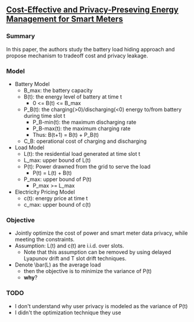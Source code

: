 ## [Cost-Effective and Privacy-Preseving Energy Management for Smart Meters](http://ieeexplore.ieee.org/xpls/abs_all.jsp?arnumber=6876215)


### Summary
In this paper, the authors study the battery load hiding approach and propose mechanism to tradeoff cost and privacy leakage.

### Model
- Battery Model
  - B_max: the battery capacity
  - B(t): the energy level of battery at time t
    - 0 <= B(t) <= B_max
  - P_B(t): the charging(>0)/discharging(<0) energy to/from battery during time slot t
    - P_B-min(t): the maximum discharging rate
    - P_B-max(t): the maximum charging rate
    - Thus: B(t+1) = B(t) + P_B(t)
  - C_B: operational cost of charging and discharging
- Load Model
  - L(t): the residential load generated at time slot t
  - L_max: upper bound of L(t)
  - P(t): Power drawned from the grid to serve the load
    - P(t) = L(t) + B(t)
  - P_max: upper bound of P(t)
    - P_max >= L_max
- Electricity Pricing Model
  - c(t): energy price at time t
  - c_max: upper bound of c(t)

### Objective
- Jointly optimize the cost of power and smart meter data privacy, while meeting the constraints. 
- Assumption: L(t) and c(t) are i.i.d. over slots.
  - Note that this assumption can be removed by using delayed Lyapunov drift and T slot drift techniques.
- Denote \bar(L) as the average load
  - then the objective is to minimize the variance of P(t)
  - **why**?


### TODO
- I don't understand why user privacy is modeled as the variance of P(t)
- I didn't the optimization technique they use
